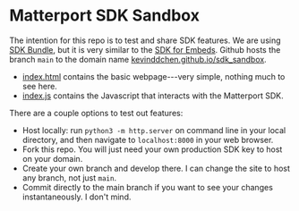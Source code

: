 # Matterport SDK Sandbox

The intention for this repo is to test and share SDK features.
We are using <a href="https://matterport.github.io/showcase-sdk/sdkbundle_home.html">SDK Bundle</a>, but it is very similar to the <a href="https://matterport.github.io/showcase-sdk/sdk_home.html">SDK for Embeds</a>.
Github hosts the branch `main` to the domain name <a href="https://kevinddchen.github.io/sdk_sandbox">kevinddchen.github.io/sdk_sandbox</a>. 

- <a href="index.html">index.html</a> contains the basic webpage---very simple, nothing much to see here.
- <a href="index.js">index.js</a> contains the Javascript that interacts with the Matterport SDK.

There are a couple options to test out features:
- Host locally: run `python3 -m http.server` on command line in your local directory, and then navigate to `localhost:8000` in your web browser.
- Fork this repo. You will just need your own production SDK key to host on your domain.
- Create your own branch and develop there. I can change the site to host any branch, not just `main`.
- Commit directly to the main branch if you want to see your changes instantaneously. I don't mind.
